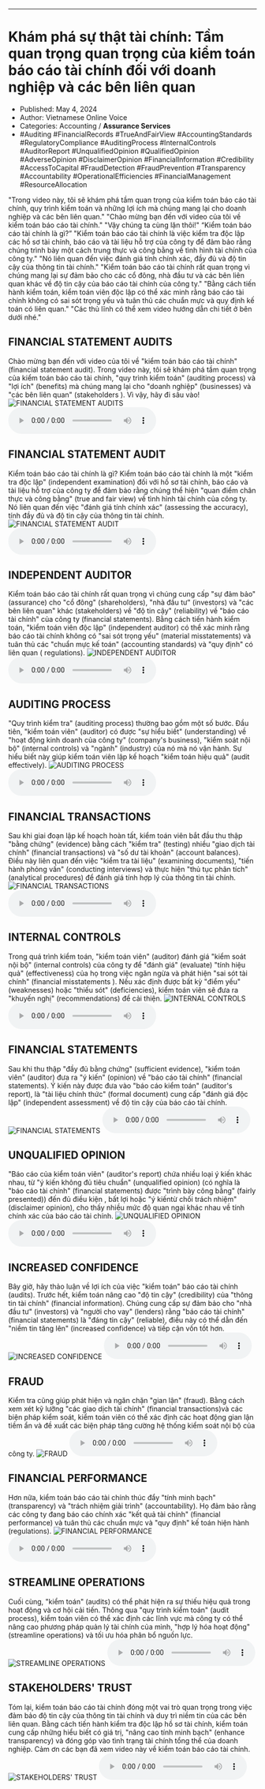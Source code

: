 
---

# Khám phá sự thật tài chính: Tầm quan trọng quan trọng của kiểm toán báo cáo tài chính đối với doanh nghiệp và các bên liên quan

- Published: May 4, 2024
- Author: Vietnamese Online Voice
- Categories: Accounting / **Assurance Services**
- #Auditing #FinancialRecords #TrueAndFairView #AccountingStandards #RegulatoryCompliance #AuditingProcess #InternalControls #AuditorReport #UnqualifiedOpinion #QualifiedOpinion #AdverseOpinion #DisclaimerOpinion #FinancialInformation #Credibility #AccessToCapital #FraudDetection #FraudPrevention #Transparency #Accountability #OperationalEfficiencies #FinancialManagement #ResourceAllocation

"Trong video này, tôi sẽ khám phá tầm quan trọng của kiểm toán báo cáo tài chính, quy trình kiểm toán và những lợi ích mà chúng mang lại cho doanh nghiệp và các bên liên quan." "Chào mừng bạn đến với video của tôi về kiểm toán báo cáo tài chính." "Vậy chúng ta cùng lặn thôi!" “Kiểm toán báo cáo tài chính là gì?” "Kiểm toán báo cáo tài chính là việc kiểm tra độc lập các hồ sơ tài chính, báo cáo và tài liệu hỗ trợ của công ty để đảm bảo rằng chúng trình bày một cách trung thực và công bằng về tình hình tài chính của công ty." "Nó liên quan đến việc đánh giá tính chính xác, đầy đủ và độ tin cậy của thông tin tài chính." "Kiểm toán báo cáo tài chính rất quan trọng vì chúng mang lại sự đảm bảo cho các cổ đông, nhà đầu tư và các bên liên quan khác về độ tin cậy của báo cáo tài chính của công ty." "Bằng cách tiến hành kiểm toán, kiểm toán viên độc lập có thể xác minh rằng báo cáo tài chính không có sai sót trọng yếu và tuân thủ các chuẩn mực và quy định kế toán có liên quan." "Các thủ lĩnh có thể xem video hướng dẫn chi tiết ở bên dưới nhé."


## FINANCIAL STATEMENT AUDITS

Chào mừng bạn đến với video của tôi về "kiểm toán báo cáo tài chính" (financial statement audit). Trong video này, tôi sẽ khám phá tầm quan trọng của kiểm toán báo cáo tài chính, "quy trình kiểm toán" (auditing process) và "lợi ích" (benefits) mà chúng mang lại cho "doanh nghiệp" (businesses) và "các bên liên quan" (stakeholders ). Vì vậy, hãy đi sâu vào!
![FINANCIAL STATEMENT AUDITS](https://http-archiver-apis-production-80.schnworks.com/storage/images/transitions/2024-05-04/transition-4922221280-Montserrat-Regular-4A148C.jpg)
<audio controls>
    <source src="https://http-archiver-apis-production-80.schnworks.com/storage/storage/audio/file-13416025229.mp3" type="audio/mpeg">
</audio>



## FINANCIAL STATEMENT AUDIT

Kiểm toán báo cáo tài chính là gì? Kiểm toán báo cáo tài chính là một "kiểm tra độc lập" (independent examination) đối với hồ sơ tài chính, báo cáo và tài liệu hỗ trợ của công ty để đảm bảo rằng chúng thể hiện "quan điểm chân thực và công bằng" (true and fair view) về tình hình tài chính của công ty. Nó liên quan đến việc "đánh giá tính chính xác" (assessing the accuracy), tính đầy đủ và độ tin cậy của thông tin tài chính.
![FINANCIAL STATEMENT AUDIT](https://http-archiver-apis-production-80.schnworks.com/storage/images/transitions/2024-05-04/transition--443307263-Montserrat-Regular-9C27B0.jpg)
<audio controls>
    <source src="https://http-archiver-apis-production-80.schnworks.com/storage/storage/audio/file-25784843436.mp3" type="audio/mpeg">
</audio>



## INDEPENDENT AUDITOR

Kiểm toán báo cáo tài chính rất quan trọng vì chúng cung cấp "sự đảm bảo" (assurance) cho "cổ đông" (shareholders), "nhà đầu tư" (investors) và "các bên liên quan" khác (stakeholders) về "độ tin cậy" (reliability) về "báo cáo tài chính" của công ty (financial statements). Bằng cách tiến hành kiểm toán, "kiểm toán viên độc lập" (independent auditor) có thể xác minh rằng báo cáo tài chính không có "sai sót trọng yếu" (material misstatements) và tuân thủ các "chuẩn mực kế toán" (accounting standards) và "quy định" có liên quan ( regulations).
![INDEPENDENT AUDITOR](https://http-archiver-apis-production-80.schnworks.com/storage/images/transitions/2024-05-04/transition-28314733265-Montserrat-Thin-283593.jpg)
<audio controls>
    <source src="https://http-archiver-apis-production-80.schnworks.com/storage/storage/audio/file-46608721915.mp3" type="audio/mpeg">
</audio>



## AUDITING PROCESS

"Quy trình kiểm tra" (auditing process) thường bao gồm một số bước. Đầu tiên, "kiểm toán viên" (auditor) có được "sự hiểu biết" (understanding) về "hoạt động kinh doanh của công ty" (company's business), "kiểm soát nội bộ" (internal controls) và "ngành" (industry) của nó mà nó vận hành. Sự hiểu biết này giúp kiểm toán viên lập kế hoạch "kiểm toán hiệu quả" (audit effectively).
![AUDITING PROCESS](https://http-archiver-apis-production-80.schnworks.com/storage/images/transitions/2024-05-04/transition-27261494018-Montserrat-Regular-004895.jpg)
<audio controls>
    <source src="https://http-archiver-apis-production-80.schnworks.com/storage/storage/audio/file-22819541479.mp3" type="audio/mpeg">
</audio>



## FINANCIAL TRANSACTIONS

Sau khi giai đoạn lập kế hoạch hoàn tất, kiểm toán viên bắt đầu thu thập "bằng chứng" (evidence) bằng cách "kiểm tra" (testing) nhiều "giao dịch tài chính" (financial transactions) ​​và "số dư tài khoản" (account balances). Điều này liên quan đến việc "kiểm tra tài liệu" (examining documents), "tiến hành phỏng vấn" (conducting interviews) và thực hiện "thủ tục phân tích" (analytical procedures) để đánh giá tính hợp lý của thông tin tài chính.
![FINANCIAL TRANSACTIONS](https://http-archiver-apis-production-80.schnworks.com/storage/images/transitions/2024-05-04/transition--12225834710-Montserrat-Regular-9C27B0.jpg)
<audio controls>
    <source src="https://http-archiver-apis-production-80.schnworks.com/storage/storage/audio/file-7091160295.mp3" type="audio/mpeg">
</audio>



## INTERNAL CONTROLS

Trong quá trình kiểm toán, "kiểm toán viên" (auditor) đánh giá "kiểm soát nội bộ" (internal controls) của công ty để "đánh giá" (evaluate) "tính hiệu quả" (effectiveness) của họ trong việc ngăn ngừa và phát hiện "sai sót tài chính" (financial misstatements ). Nếu xác định được bất kỳ "điểm yếu" (weaknesses) hoặc "thiếu sót" (deficiencies), kiểm toán viên sẽ đưa ra "khuyến nghị" (recommendations) để cải thiện.
![INTERNAL CONTROLS](https://http-archiver-apis-production-80.schnworks.com/storage/images/transitions/2024-05-04/transition--9657406052-Montserrat-SemiBold-673AB7.jpg)
<audio controls>
    <source src="https://http-archiver-apis-production-80.schnworks.com/storage/storage/audio/file-22629323591.mp3" type="audio/mpeg">
</audio>



## FINANCIAL STATEMENTS

Sau khi thu thập "đầy đủ bằng chứng" (sufficient evidence), "kiểm toán viên" (auditor) đưa ra "ý kiến" (opinion) về "báo cáo tài chính" (financial statements). Ý kiến ​​này được đưa vào "báo cáo kiểm toán" (auditor's report), là "tài liệu chính thức" (formal document) cung cấp "đánh giá độc lập" (independent assessment) về độ tin cậy của báo cáo tài chính.
![FINANCIAL STATEMENTS](https://http-archiver-apis-production-80.schnworks.com/storage/images/transitions/2024-05-04/transition--21163170028-Montserrat-Bold-673AB7.jpg)
<audio controls>
    <source src="https://http-archiver-apis-production-80.schnworks.com/storage/storage/audio/file-18256182255.mp3" type="audio/mpeg">
</audio>



## UNQUALIFIED OPINION

"Báo cáo của kiểm toán viên" (auditor's report) chứa nhiều loại ý kiến ​​khác nhau, từ "ý kiến ​​không đủ tiêu chuẩn" (unqualified opinion) (có nghĩa là "báo cáo tài chính" (financial statements) được "trình bày công bằng" (fairly presented)) đến đủ điều kiện , bất lợi hoặc "ý kiến ​​từ chối trách nhiệm" (disclaimer opinion), cho thấy nhiều mức độ quan ngại khác nhau về tính chính xác của báo cáo tài chính.
![UNQUALIFIED OPINION](https://http-archiver-apis-production-80.schnworks.com/storage/images/transitions/2024-05-04/transition--12359533958-Montserrat-Regular-673AB7.jpg)
<audio controls>
    <source src="https://http-archiver-apis-production-80.schnworks.com/storage/storage/audio/file-956582627.mp3" type="audio/mpeg">
</audio>



## INCREASED CONFIDENCE

Bây giờ, hãy thảo luận về lợi ích của việc "kiểm toán" báo cáo tài chính (audits). Trước hết, kiểm toán nâng cao "độ tin cậy" (credibility) của "thông tin tài chính" (financial information). Chúng cung cấp sự đảm bảo cho "nhà đầu tư" (investors) và "người cho vay" (lenders) rằng "báo cáo tài chính" (financial statements) là "đáng tin cậy" (reliable), điều này có thể dẫn đến "niềm tin tăng lên" (increased confidence) và tiếp cận vốn tốt hơn.
![INCREASED CONFIDENCE](https://http-archiver-apis-production-80.schnworks.com/storage/images/transitions/2024-05-04/transition-19018245326-Montserrat-Medium-303F9F.jpg)
<audio controls>
    <source src="https://http-archiver-apis-production-80.schnworks.com/storage/storage/audio/file-25163510654.mp3" type="audio/mpeg">
</audio>



## FRAUD

Kiểm tra cũng giúp phát hiện và ngăn chặn "gian lận" (fraud). Bằng cách xem xét kỹ lưỡng "các giao dịch tài chính" (financial transactions) ​​và các biện pháp kiểm soát, kiểm toán viên có thể xác định các hoạt động gian lận tiềm ẩn và đề xuất các biện pháp tăng cường hệ thống kiểm soát nội bộ của công ty.
![FRAUD](https://http-archiver-apis-production-80.schnworks.com/storage/images/transitions/2024-05-04/transition-37727801841-Montserrat-Black-4A148C.jpg)
<audio controls>
    <source src="https://http-archiver-apis-production-80.schnworks.com/storage/storage/audio/file-25709834133.mp3" type="audio/mpeg">
</audio>



## FINANCIAL PERFORMANCE

Hơn nữa, kiểm toán báo cáo tài chính thúc đẩy "tính minh bạch" (transparency) và "trách nhiệm giải trình" (accountability). Họ đảm bảo rằng các công ty đang báo cáo chính xác "kết quả tài chính" (financial performance) và tuân thủ các chuẩn mực và "quy định" kế toán hiện hành (regulations).
![FINANCIAL PERFORMANCE](https://http-archiver-apis-production-80.schnworks.com/storage/images/transitions/2024-05-04/transition-28265177529-Montserrat-Bold-4A148C.jpg)
<audio controls>
    <source src="https://http-archiver-apis-production-80.schnworks.com/storage/storage/audio/file-20577304872.mp3" type="audio/mpeg">
</audio>



## STREAMLINE OPERATIONS

Cuối cùng, "kiểm toán" (audits) có thể phát hiện ra sự thiếu hiệu quả trong hoạt động và cơ hội cải tiến. Thông qua "quy trình kiểm toán" (audit process), kiểm toán viên có thể xác định các lĩnh vực mà công ty có thể nâng cao phương pháp quản lý tài chính của mình, "hợp lý hóa hoạt động" (streamline operations) và tối ưu hóa phân bổ nguồn lực.
![STREAMLINE OPERATIONS](https://http-archiver-apis-production-80.schnworks.com/storage/images/transitions/2024-05-04/transition--26734183347-Montserrat-SemiBold-7B1FA2.jpg)
<audio controls>
    <source src="https://http-archiver-apis-production-80.schnworks.com/storage/storage/audio/file-74103973590.mp3" type="audio/mpeg">
</audio>



## STAKEHOLDERS' TRUST

Tóm lại, kiểm toán báo cáo tài chính đóng một vai trò quan trọng trong việc đảm bảo độ tin cậy của thông tin tài chính và duy trì niềm tin của các bên liên quan. Bằng cách tiến hành kiểm tra độc lập hồ sơ tài chính, kiểm toán cung cấp những hiểu biết có giá trị, "nâng cao tính minh bạch" (enhance transparency) và đóng góp vào tình trạng tài chính tổng thể của doanh nghiệp. Cảm ơn các bạn đã xem video này về kiểm toán báo cáo tài chính.
![STAKEHOLDERS' TRUST](https://http-archiver-apis-production-80.schnworks.com/storage/images/transitions/2024-05-04/transition--19332007407-Montserrat-ExtraBold-4A148C.jpg)
<audio controls>
    <source src="https://http-archiver-apis-production-80.schnworks.com/storage/storage/audio/file-11675434905.mp3" type="audio/mpeg">
</audio>

